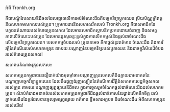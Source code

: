 អំពី Tronkh.org 

គឺជាបណ្តុំវែបសាយឌីជីថលដែលផ្តោតលើការអប់រំចំណេះដឹងពីបច្ចេកវិទ្យាប្លុគឈេន រូបីយប័ណ្ណគ្រីពតូ និងសហគមសកលរបស់ត្រុន។ ក្រុមការងារនិងសហសេវិករបស់ Tronkh.org គឺជាសមាជិកនៃបក្ខជនតំណាងរបស់គំរោងត្រុនសកល ដែលមានសមាជិកស្ថាបនិកប្រកបដោយជំនាញ និងសមត្ថភាពលើចំណេះរបស់ត្រុន ដែលមាននូវសុឆន្ទៈខ្ពស់ក្នុងការលើកកម្ពស់និងផ្តល់ជាចំណេះដឹង លើបច្ចេកវិទ្យាប្លុគឈេន។ បេសកកម្មចំបងរបស់ ត្រុនខេអេច គឺកាផ្តល់នូវពត៌មាន ចំណេះដឹង និងការវិវត្តិនៃតំណើររបស់សហគមត្រុន តាមរយៈបណ្តាញនៃបច្ចេកវិទ្យរបស់ប្លុគឈេន និងជាចក្ខុវិស័យដ៏ចំបងរបស់គំរោងត្រុនសកល!

សហគមតំណាងត្រុនសកល៖

សហគមត្រុនកម្ពុជាបានជឿជាក់យ៉ាងមុតម៉ាំថា៖បណ្តាញត្រុនសកលគឺនិងក្លាយជាអនាគតនៃបណ្តាញបច្ចេកវិទ្យាប្លូគឈេន ដែលនឹងជួញជំរុញល្បឿននៃតំណើការវិវិត្តិន៍សហគមសេដ្ឋកិច្ចសកលរបស់ត្រុន តាមរយៈបណ្តាញផ្សព្វផ្សាយឌីជីថល ក្នុងការចួលរួមចំណែកផ្តល់ជាចំណេះដឹងដល់សហគមត្រុន។ សំរាប់គំរោងអនាគត់របស់សហគមត្រុនកម្ពុជាគឺដឹងផ្តល់ជាឱកាសនៃរង្វាន់លើកទឹកចិត្ត ដល់ភ្នាក់ងារនិងដៃគូរដែលបានចូលរួមផ្សព្វផ្សាយ ពត៌មាន ខ្លឹមសារអត្ថបទ និងចំណេះដឹង អំពីសហគមត្រុនរបស់យើង!

